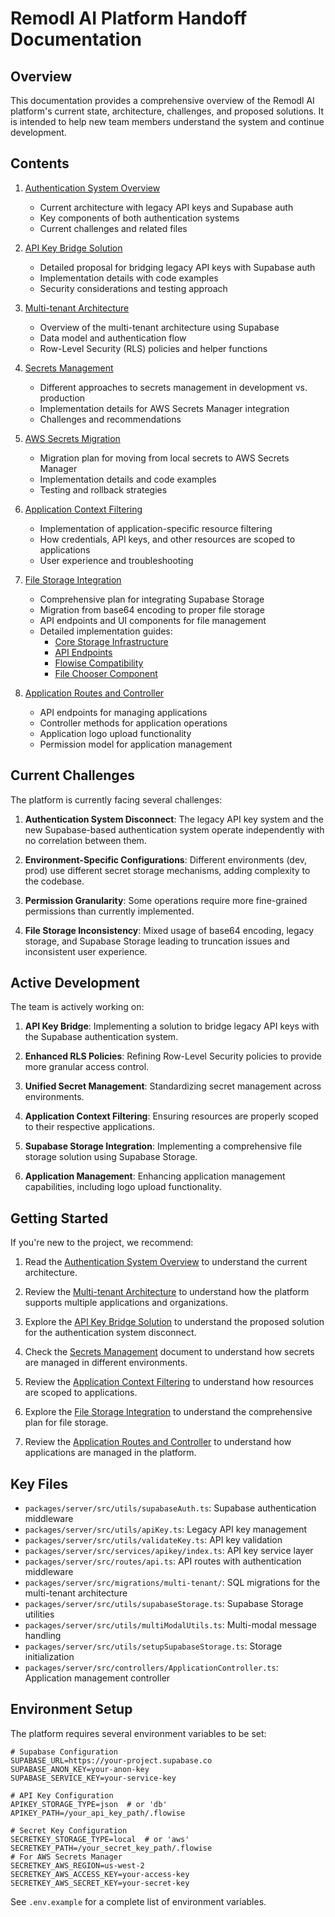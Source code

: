 # Remodl AI Platform Handoff Documentation

## Overview

This documentation provides a comprehensive overview of the Remodl AI platform's current state, architecture, challenges, and proposed solutions. It is intended to help new team members understand the system and continue development.

## Contents

1. [Authentication System Overview](01_authentication_system_overview.md)
   - Current architecture with legacy API keys and Supabase auth
   - Key components of both authentication systems
   - Current challenges and related files

2. [API Key Bridge Solution](02_api_key_bridge_solution.md)
   - Detailed proposal for bridging legacy API keys with Supabase auth
   - Implementation details with code examples
   - Security considerations and testing approach

3. [Multi-tenant Architecture](03_multi_tenant_architecture.md)
   - Overview of the multi-tenant architecture using Supabase
   - Data model and authentication flow
   - Row-Level Security (RLS) policies and helper functions

4. [Secrets Management](04_secrets_management.md)
   - Different approaches to secrets management in development vs. production
   - Implementation details for AWS Secrets Manager integration
   - Challenges and recommendations

5. [AWS Secrets Migration](05_aws_secrets_migration/README.md)
   - Migration plan for moving from local secrets to AWS Secrets Manager
   - Implementation details and code examples
   - Testing and rollback strategies

6. [Application Context Filtering](06_application_context_filtering.md)
   - Implementation of application-specific resource filtering
   - How credentials, API keys, and other resources are scoped to applications
   - User experience and troubleshooting

7. [File Storage Integration](07_file_storage/README.md)
   - Comprehensive plan for integrating Supabase Storage
   - Migration from base64 encoding to proper file storage
   - API endpoints and UI components for file management
   - Detailed implementation guides:
     - [Core Storage Infrastructure](07_file_storage/01_core_storage_infrastructure.md)
     - [API Endpoints](07_file_storage/02_api_endpoints.md)
     - [Flowise Compatibility](07_file_storage/03_flowise_compatibility.md)
     - [File Chooser Component](07_file_storage/04_file_chooser_component.md)

8. [Application Routes and Controller](application_routes.md)
   - API endpoints for managing applications
   - Controller methods for application operations
   - Application logo upload functionality
   - Permission model for application management

## Current Challenges

The platform is currently facing several challenges:

1. **Authentication System Disconnect**: The legacy API key system and the new Supabase-based authentication system operate independently with no correlation between them.

2. **Environment-Specific Configurations**: Different environments (dev, prod) use different secret storage mechanisms, adding complexity to the codebase.

3. **Permission Granularity**: Some operations require more fine-grained permissions than currently implemented.

4. **File Storage Inconsistency**: Mixed usage of base64 encoding, legacy storage, and Supabase Storage leading to truncation issues and inconsistent user experience.

## Active Development

The team is actively working on:

1. **API Key Bridge**: Implementing a solution to bridge legacy API keys with the Supabase authentication system.

2. **Enhanced RLS Policies**: Refining Row-Level Security policies to provide more granular access control.

3. **Unified Secret Management**: Standardizing secret management across environments.

4. **Application Context Filtering**: Ensuring resources are properly scoped to their respective applications.

5. **Supabase Storage Integration**: Implementing a comprehensive file storage solution using Supabase Storage.

6. **Application Management**: Enhancing application management capabilities, including logo upload functionality.

## Getting Started

If you're new to the project, we recommend:

1. Read the [Authentication System Overview](01_authentication_system_overview.md) to understand the current architecture.

2. Review the [Multi-tenant Architecture](03_multi_tenant_architecture.md) to understand how the platform supports multiple applications and organizations.

3. Explore the [API Key Bridge Solution](02_api_key_bridge_solution.md) to understand the proposed solution for the authentication system disconnect.

4. Check the [Secrets Management](04_secrets_management.md) document to understand how secrets are managed in different environments.

5. Review the [Application Context Filtering](06_application_context_filtering.md) to understand how resources are scoped to applications.

6. Explore the [File Storage Integration](07_file_storage/README.md) to understand the comprehensive plan for file storage.

7. Review the [Application Routes and Controller](application_routes.md) to understand how applications are managed in the platform.

## Key Files

- `packages/server/src/utils/supabaseAuth.ts`: Supabase authentication middleware
- `packages/server/src/utils/apiKey.ts`: Legacy API key management
- `packages/server/src/utils/validateKey.ts`: API key validation
- `packages/server/src/services/apikey/index.ts`: API key service layer
- `packages/server/src/routes/api.ts`: API routes with authentication middleware
- `packages/server/src/migrations/multi-tenant/`: SQL migrations for the multi-tenant architecture
- `packages/server/src/utils/supabaseStorage.ts`: Supabase Storage utilities
- `packages/server/src/utils/multiModalUtils.ts`: Multi-modal message handling
- `packages/server/src/utils/setupSupabaseStorage.ts`: Storage initialization
- `packages/server/src/controllers/ApplicationController.ts`: Application management controller

## Environment Setup

The platform requires several environment variables to be set:

```
# Supabase Configuration
SUPABASE_URL=https://your-project.supabase.co
SUPABASE_ANON_KEY=your-anon-key
SUPABASE_SERVICE_KEY=your-service-key

# API Key Configuration
APIKEY_STORAGE_TYPE=json  # or 'db'
APIKEY_PATH=/your_api_key_path/.flowise

# Secret Key Configuration
SECRETKEY_STORAGE_TYPE=local  # or 'aws'
SECRETKEY_PATH=/your_secret_key_path/.flowise
# For AWS Secrets Manager
SECRETKEY_AWS_REGION=us-west-2
SECRETKEY_AWS_ACCESS_KEY=your-access-key
SECRETKEY_AWS_SECRET_KEY=your-secret-key
```

See `.env.example` for a complete list of environment variables. 